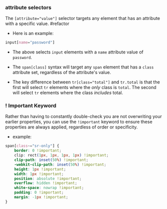 
### attribute selectors
The `[attribute="value"]` selector targets any element that has an attribute with a specific value.
#refactor 
- Here is an example:

```css
input[name="password"]
```

- The above selects `input` elements with a `name` attribute value of `password`.

- The `span[class]` syntax will target any `span` element that has a `class` attribute set, regardless of the attribute's value.
- The key difference between `tr[class="total"]` and `tr.total` is that the first will select `tr` elements where the _only_ class is `total`. The second will select `tr` elements where the class _includes_ total.

### ! Important Keyword
Rather than having to constantly double-check you are not overwriting your earlier properties, you can use the `!important` keyword to ensure these properties are always applied, regardless of order or specificity.
- example:
```css
span[class~="sr-only"] {
	border: 0 !important;
	clip: rect(1px, 1px, 1px, 1px) !important;
	clip-path: inset(50%) !important;
	-webkit-clip-path: inset(50%) !important;
	height: 1px !important;
	width: 1px !important;
	position: absolute !important;
	overflow: hidden !important;
	white-space: nowrap !important;
	padding: 0 !important;
	margin: -1px !important;
}
```

